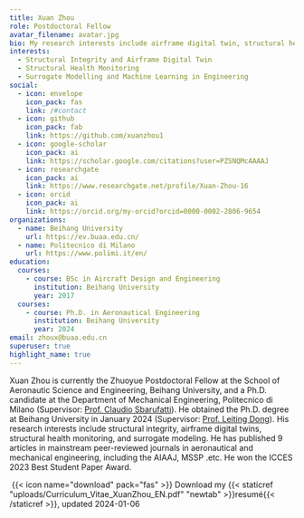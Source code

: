 ```yaml
---
title: Xuan Zhou
role: Postdoctoral Fellow
avatar_filename: avatar.jpg
bio: My research interests include airframe digital twin, structural health monitoring, machine learning in engineering.
interests:
  - Structural Integrity and Airframe Digital Twin
  - Structural Health Monitoring
  - Surrogate Modelling and Machine Learning in Engineering
social:
  - icon: envelope
    icon_pack: fas
    link: /#contact
  - icon: github
    icon_pack: fab
    link: https://github.com/xuanzhou1
  - icon: google-scholar
    icon_pack: ai
    link: https://scholar.google.com/citations?user=PZSNQMcAAAAJ
  - icon: researchgate
    icon_pack: ai
    link: https://www.researchgate.net/profile/Xuan-Zhou-16
  - icon: orcid
    icon_pack: ai
    link: https://orcid.org/my-orcid?orcid=0000-0002-2806-9654
organizations:
  - name: Beihang University
    url: https://ev.buaa.edu.cn/
  - name: Politecnico di Milano
    url: https://www.polimi.it/en/
education:
  courses:
    - course: BSc in Aircraft Design and Engineering
      institution: Beihang University
      year: 2017
  courses:
    - course: Ph.D. in Aeronautical Engineering
      institution: Beihang University
      year: 2024
email: zhoux@buaa.edu.cn
superuser: true
highlight_name: true
---
```

Xuan Zhou is currently the Zhuoyue Postdoctoral Fellow at the School of Aeronautic Science and Engineering, Beihang University, and a Ph.D. candidate at the Department of Mechanical Engineering, Politecnico di Milano (Supervisor: [Prof. Claudio Sbarufatti](https://www.mecc.polimi.it/en/research/faculty/prof-claudio-sbarufatti)). He obtained the Ph.D. degree at Beihang University in January 2024 (Supervisor: [Prof. Leiting Dong](https://shi.buaa.edu.cn/dongleiting/en/index.htm)). His research interests include structural integrity, airframe digital twins, structural health monitoring, and surrogate modeling. He has published 9 articles in mainstream peer-reviewed journals in aeronautical and mechanical engineering, including the AIAAJ, MSSP .etc. He won the ICCES 2023 Best Student Paper Award.

 {{< icon name="download" pack="fas" >}} Download my {{< staticref "uploads/Curriculum_Vitae_XuanZhou_EN.pdf" "newtab" >}}resumé{{< /staticref >}}, updated 2024-01-06
